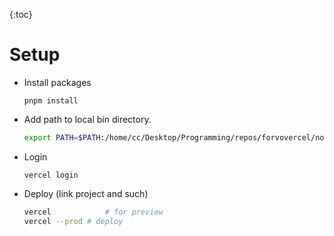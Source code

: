 {:toc}

# Setup

- Install packages

  ```
  pnpm install
  ```

- Add path to local bin directory.

  ```bash
  export PATH=$PATH:/home/cc/Desktop/Programming/repos/forvovercel/node_modules/.bin
  ```

- Login

  ```
  vercel login
  ```

- Deploy (link project and such)

  ```bash
  vercel			# for preview
  vercel --prod	# deploy
  ```

  